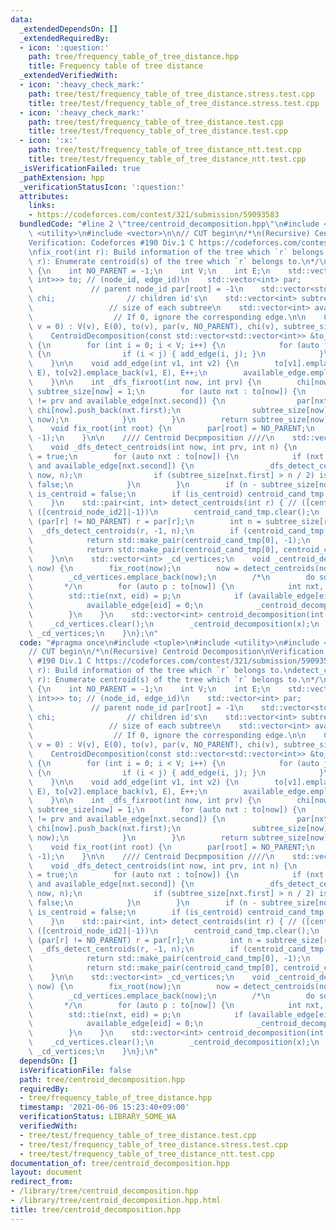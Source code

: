 ```yaml
---
data:
  _extendedDependsOn: []
  _extendedRequiredBy:
  - icon: ':question:'
    path: tree/frequency_table_of_tree_distance.hpp
    title: Frequency table of tree distance
  _extendedVerifiedWith:
  - icon: ':heavy_check_mark:'
    path: tree/test/frequency_table_of_tree_distance.stress.test.cpp
    title: tree/test/frequency_table_of_tree_distance.stress.test.cpp
  - icon: ':heavy_check_mark:'
    path: tree/test/frequency_table_of_tree_distance.test.cpp
    title: tree/test/frequency_table_of_tree_distance.test.cpp
  - icon: ':x:'
    path: tree/test/frequency_table_of_tree_distance_ntt.test.cpp
    title: tree/test/frequency_table_of_tree_distance_ntt.test.cpp
  _isVerificationFailed: true
  _pathExtension: hpp
  _verificationStatusIcon: ':question:'
  attributes:
    links:
    - https://codeforces.com/contest/321/submission/59093583
  bundledCode: "#line 2 \"tree/centroid_decomposition.hpp\"\n#include <tuple>\n#include\
    \ <utility>\n#include <vector>\n\n// CUT begin\n/*\n(Recursive) Centroid Decomposition\n\
    Verification: Codeforces #190 Div.1 C https://codeforces.com/contest/321/submission/59093583\n\
    \nfix_root(int r): Build information of the tree which `r` belongs to.\ndetect_centroid(int\
    \ r): Enumerate centroid(s) of the tree which `r` belongs to.\n*/\nstruct CentroidDecomposition\
    \ {\n    int NO_PARENT = -1;\n    int V;\n    int E;\n    std::vector<std::vector<std::pair<int,\
    \ int>>> to; // (node_id, edge_id)\n    std::vector<int> par;                \
    \             // parent node_id par[root] = -1\n    std::vector<std::vector<int>>\
    \ chi;                // children id's\n    std::vector<int> subtree_size;   \
    \                 // size of each subtree\n    std::vector<int> available_edge;\
    \                  // If 0, ignore the corresponding edge.\n\n    CentroidDecomposition(int\
    \ v = 0) : V(v), E(0), to(v), par(v, NO_PARENT), chi(v), subtree_size(v) {}\n\
    \    CentroidDecomposition(const std::vector<std::vector<int>> &to_) : CentroidDecomposition(to_.size())\
    \ {\n        for (int i = 0; i < V; i++) {\n            for (auto j : to_[i])\
    \ {\n                if (i < j) { add_edge(i, j); }\n            }\n        }\n\
    \    }\n\n    void add_edge(int v1, int v2) {\n        to[v1].emplace_back(v2,\
    \ E), to[v2].emplace_back(v1, E), E++;\n        available_edge.emplace_back(1);\n\
    \    }\n\n    int _dfs_fixroot(int now, int prv) {\n        chi[now].clear(),\
    \ subtree_size[now] = 1;\n        for (auto nxt : to[now]) {\n            if (nxt.first\
    \ != prv and available_edge[nxt.second]) {\n                par[nxt.first] = now,\
    \ chi[now].push_back(nxt.first);\n                subtree_size[now] += _dfs_fixroot(nxt.first,\
    \ now);\n            }\n        }\n        return subtree_size[now];\n    }\n\n\
    \    void fix_root(int root) {\n        par[root] = NO_PARENT;\n        _dfs_fixroot(root,\
    \ -1);\n    }\n\n    //// Centroid Decpmposition ////\n    std::vector<int> centroid_cand_tmp;\n\
    \    void _dfs_detect_centroids(int now, int prv, int n) {\n        bool is_centroid\
    \ = true;\n        for (auto nxt : to[now]) {\n            if (nxt.first != prv\
    \ and available_edge[nxt.second]) {\n                _dfs_detect_centroids(nxt.first,\
    \ now, n);\n                if (subtree_size[nxt.first] > n / 2) is_centroid =\
    \ false;\n            }\n        }\n        if (n - subtree_size[now] > n / 2)\
    \ is_centroid = false;\n        if (is_centroid) centroid_cand_tmp.push_back(now);\n\
    \    }\n    std::pair<int, int> detect_centroids(int r) { // ([centroid_node_id1],\
    \ ([centroid_node_id2]|-1))\n        centroid_cand_tmp.clear();\n        while\
    \ (par[r] != NO_PARENT) r = par[r];\n        int n = subtree_size[r];\n      \
    \  _dfs_detect_centroids(r, -1, n);\n        if (centroid_cand_tmp.size() == 1)\n\
    \            return std::make_pair(centroid_cand_tmp[0], -1);\n        else\n\
    \            return std::make_pair(centroid_cand_tmp[0], centroid_cand_tmp[1]);\n\
    \    }\n\n    std::vector<int> _cd_vertices;\n    void _centroid_decomposition(int\
    \ now) {\n        fix_root(now);\n        now = detect_centroids(now).first;\n\
    \        _cd_vertices.emplace_back(now);\n        /*\n        do something\n \
    \       */\n        for (auto p : to[now]) {\n            int nxt, eid;\n    \
    \        std::tie(nxt, eid) = p;\n            if (available_edge[eid] == 0) continue;\n\
    \            available_edge[eid] = 0;\n            _centroid_decomposition(nxt);\n\
    \        }\n    }\n    std::vector<int> centroid_decomposition(int x) {\n    \
    \    _cd_vertices.clear();\n        _centroid_decomposition(x);\n        return\
    \ _cd_vertices;\n    }\n};\n"
  code: "#pragma once\n#include <tuple>\n#include <utility>\n#include <vector>\n\n\
    // CUT begin\n/*\n(Recursive) Centroid Decomposition\nVerification: Codeforces\
    \ #190 Div.1 C https://codeforces.com/contest/321/submission/59093583\n\nfix_root(int\
    \ r): Build information of the tree which `r` belongs to.\ndetect_centroid(int\
    \ r): Enumerate centroid(s) of the tree which `r` belongs to.\n*/\nstruct CentroidDecomposition\
    \ {\n    int NO_PARENT = -1;\n    int V;\n    int E;\n    std::vector<std::vector<std::pair<int,\
    \ int>>> to; // (node_id, edge_id)\n    std::vector<int> par;                \
    \             // parent node_id par[root] = -1\n    std::vector<std::vector<int>>\
    \ chi;                // children id's\n    std::vector<int> subtree_size;   \
    \                 // size of each subtree\n    std::vector<int> available_edge;\
    \                  // If 0, ignore the corresponding edge.\n\n    CentroidDecomposition(int\
    \ v = 0) : V(v), E(0), to(v), par(v, NO_PARENT), chi(v), subtree_size(v) {}\n\
    \    CentroidDecomposition(const std::vector<std::vector<int>> &to_) : CentroidDecomposition(to_.size())\
    \ {\n        for (int i = 0; i < V; i++) {\n            for (auto j : to_[i])\
    \ {\n                if (i < j) { add_edge(i, j); }\n            }\n        }\n\
    \    }\n\n    void add_edge(int v1, int v2) {\n        to[v1].emplace_back(v2,\
    \ E), to[v2].emplace_back(v1, E), E++;\n        available_edge.emplace_back(1);\n\
    \    }\n\n    int _dfs_fixroot(int now, int prv) {\n        chi[now].clear(),\
    \ subtree_size[now] = 1;\n        for (auto nxt : to[now]) {\n            if (nxt.first\
    \ != prv and available_edge[nxt.second]) {\n                par[nxt.first] = now,\
    \ chi[now].push_back(nxt.first);\n                subtree_size[now] += _dfs_fixroot(nxt.first,\
    \ now);\n            }\n        }\n        return subtree_size[now];\n    }\n\n\
    \    void fix_root(int root) {\n        par[root] = NO_PARENT;\n        _dfs_fixroot(root,\
    \ -1);\n    }\n\n    //// Centroid Decpmposition ////\n    std::vector<int> centroid_cand_tmp;\n\
    \    void _dfs_detect_centroids(int now, int prv, int n) {\n        bool is_centroid\
    \ = true;\n        for (auto nxt : to[now]) {\n            if (nxt.first != prv\
    \ and available_edge[nxt.second]) {\n                _dfs_detect_centroids(nxt.first,\
    \ now, n);\n                if (subtree_size[nxt.first] > n / 2) is_centroid =\
    \ false;\n            }\n        }\n        if (n - subtree_size[now] > n / 2)\
    \ is_centroid = false;\n        if (is_centroid) centroid_cand_tmp.push_back(now);\n\
    \    }\n    std::pair<int, int> detect_centroids(int r) { // ([centroid_node_id1],\
    \ ([centroid_node_id2]|-1))\n        centroid_cand_tmp.clear();\n        while\
    \ (par[r] != NO_PARENT) r = par[r];\n        int n = subtree_size[r];\n      \
    \  _dfs_detect_centroids(r, -1, n);\n        if (centroid_cand_tmp.size() == 1)\n\
    \            return std::make_pair(centroid_cand_tmp[0], -1);\n        else\n\
    \            return std::make_pair(centroid_cand_tmp[0], centroid_cand_tmp[1]);\n\
    \    }\n\n    std::vector<int> _cd_vertices;\n    void _centroid_decomposition(int\
    \ now) {\n        fix_root(now);\n        now = detect_centroids(now).first;\n\
    \        _cd_vertices.emplace_back(now);\n        /*\n        do something\n \
    \       */\n        for (auto p : to[now]) {\n            int nxt, eid;\n    \
    \        std::tie(nxt, eid) = p;\n            if (available_edge[eid] == 0) continue;\n\
    \            available_edge[eid] = 0;\n            _centroid_decomposition(nxt);\n\
    \        }\n    }\n    std::vector<int> centroid_decomposition(int x) {\n    \
    \    _cd_vertices.clear();\n        _centroid_decomposition(x);\n        return\
    \ _cd_vertices;\n    }\n};\n"
  dependsOn: []
  isVerificationFile: false
  path: tree/centroid_decomposition.hpp
  requiredBy:
  - tree/frequency_table_of_tree_distance.hpp
  timestamp: '2021-06-06 15:23:40+09:00'
  verificationStatus: LIBRARY_SOME_WA
  verifiedWith:
  - tree/test/frequency_table_of_tree_distance.test.cpp
  - tree/test/frequency_table_of_tree_distance.stress.test.cpp
  - tree/test/frequency_table_of_tree_distance_ntt.test.cpp
documentation_of: tree/centroid_decomposition.hpp
layout: document
redirect_from:
- /library/tree/centroid_decomposition.hpp
- /library/tree/centroid_decomposition.hpp.html
title: tree/centroid_decomposition.hpp
---
```

